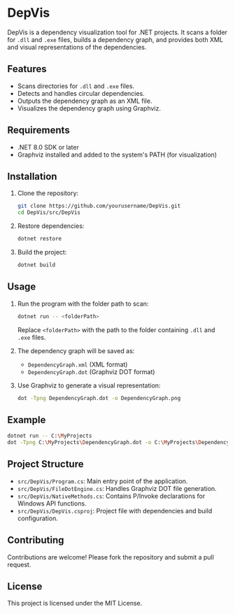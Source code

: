 # DepVis

DepVis is a dependency visualization tool for .NET projects. It scans a folder for `.dll` and `.exe` files, builds a dependency graph, and provides both XML and visual representations of the dependencies.

## Features

- Scans directories for `.dll` and `.exe` files.
- Detects and handles circular dependencies.
- Outputs the dependency graph as an XML file.
- Visualizes the dependency graph using Graphviz.

## Requirements

- .NET 8.0 SDK or later
- Graphviz installed and added to the system's PATH (for visualization)

## Installation

1. Clone the repository:
   ```sh
   git clone https://github.com/yourusername/DepVis.git
   cd DepVis/src/DepVis
   ```

2. Restore dependencies:
   ```sh
   dotnet restore
   ```

3. Build the project:
   ```sh
   dotnet build
   ```

## Usage

1. Run the program with the folder path to scan:
   ```sh
   dotnet run -- <folderPath>
   ```

   Replace `<folderPath>` with the path to the folder containing `.dll` and `.exe` files.

2. The dependency graph will be saved as:
   - `DependencyGraph.xml` (XML format)
   - `DependencyGraph.dot` (Graphviz DOT format)

3. Use Graphviz to generate a visual representation:
   ```sh
   dot -Tpng DependencyGraph.dot -o DependencyGraph.png
   ```

## Example

```sh
dotnet run -- C:\MyProjects
dot -Tpng C:\MyProjects\DependencyGraph.dot -o C:\MyProjects\DependencyGraph.png
```

## Project Structure

- `src/DepVis/Program.cs`: Main entry point of the application.
- `src/DepVis/FileDotEngine.cs`: Handles Graphviz DOT file generation.
- `src/DepVis/NativeMethods.cs`: Contains P/Invoke declarations for Windows API functions.
- `src/DepVis/DepVis.csproj`: Project file with dependencies and build configuration.

## Contributing

Contributions are welcome! Please fork the repository and submit a pull request.

## License

This project is licensed under the MIT License.
